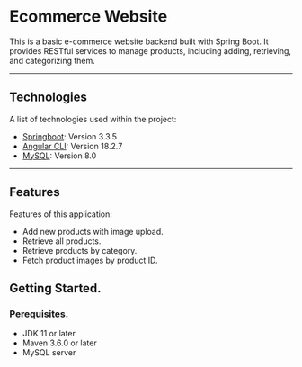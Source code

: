 # Ecommerce Website
This is a basic e-commerce website backend built with Spring Boot. It provides RESTful services to manage products, including adding, retrieving, and categorizing them.

***

## Technologies
A list of technologies used within the project:
* [Springboot](https://spring.io/projects/spring-boot): Version 3.3.5
* [Angular CLI](https://github.com/angular/angular-cli): Version 18.2.7
* [MySQL](https://www.mysql.com/): Version 8.0

***

## Features
Features of this application: 

* Add new products with image upload.
* Retrieve all products.
* Retrieve products by category.
* Fetch product images by product ID.

## Getting Started.

### Perequisites.
* JDK 11 or later
* Maven 3.6.0 or later
* MySQL server

